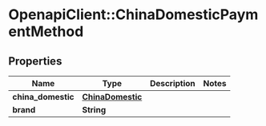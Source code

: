# OpenapiClient::ChinaDomesticPaymentMethod

## Properties
Name | Type | Description | Notes
------------ | ------------- | ------------- | -------------
**china_domestic** | [**ChinaDomestic**](ChinaDomestic.md) |  | 
**brand** | **String** |  | 


